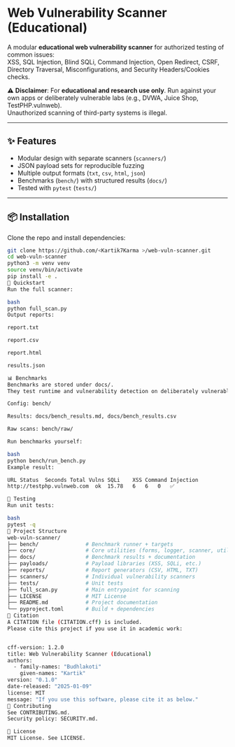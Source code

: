 # Web Vulnerability Scanner (Educational)

A modular **educational web vulnerability scanner** for authorized testing of common issues:  
XSS, SQL Injection, Blind SQLi, Command Injection, Open Redirect, CSRF, Directory Traversal, Misconfigurations, and Security Headers/Cookies checks.  

⚠️ **Disclaimer**: For **educational and research use only**. Run against your own apps or deliberately vulnerable labs (e.g., DVWA, Juice Shop, TestPHP.vulnweb).  
Unauthorized scanning of third-party systems is illegal.

---

## ✨ Features
- Modular design with separate scanners (`scanners/`)
- JSON payload sets for reproducible fuzzing
- Multiple output formats (`txt`, `csv`, `html`, `json`)
- Benchmarks (`bench/`) with structured results (`docs/`)
- Tested with `pytest` (`tests/`)

---

## 📦 Installation

Clone the repo and install dependencies:

```bash
git clone https://github.com/<Kartik7Karma >/web-vuln-scanner.git
cd web-vuln-scanner
python3 -m venv venv
source venv/bin/activate
pip install -e .
🚀 Quickstart
Run the full scanner:

bash
python full_scan.py
Output reports:

report.txt

report.csv

report.html

results.json

📊 Benchmarks
Benchmarks are stored under docs/.
They test runtime and vulnerability detection on deliberately vulnerable sites.

Config: bench/

Results: docs/bench_results.md, docs/bench_results.csv

Raw scans: bench/raw/

Run benchmarks yourself:

bash
python bench/run_bench.py
Example result:

URL	Status	Seconds	Total Vulns	SQLi	XSS	Command Injection
http://testphp.vulnweb.com	ok	15.78	6	6	0	✅

🧪 Testing
Run unit tests:

bash
pytest -q
📂 Project Structure
web-vuln-scanner/
├── bench/               # Benchmark runner + targets
├── core/                # Core utilities (forms, logger, scanner, utils)
├── docs/                # Benchmark results + documentation
├── payloads/            # Payload libraries (XSS, SQLi, etc.)
├── reports/             # Report generators (CSV, HTML, TXT)
├── scanners/            # Individual vulnerability scanners
├── tests/               # Unit tests
├── full_scan.py         # Main entrypoint for scanning
├── LICENSE              # MIT License
├── README.md            # Project documentation
└── pyproject.toml       # Build + dependencies
📖 Citation
A CITATION file (CITATION.cff) is included.
Please cite this project if you use it in academic work:


cff-version: 1.2.0
title: Web Vulnerability Scanner (Educational)
authors:
  - family-names: "Budhlakoti"
    given-names: "Kartik"
version: "0.1.0"
date-released: "2025-01-09"
license: MIT
message: "If you use this software, please cite it as below."
📢 Contributing
See CONTRIBUTING.md.
Security policy: SECURITY.md.

📜 License
MIT License. See LICENSE.

